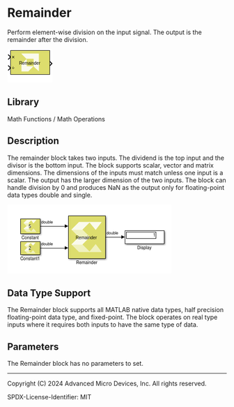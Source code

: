 # Remainder

Perform element-wise division on the input signal. The output is the
remainder after the division.

![](./Images/block.png)

## Library

Math Functions / Math Operations


## Description

The remainder block takes two inputs. The dividend is the top input and
the divisor is the bottom input. The block supports scalar, vector and
matrix dimensions. The dimensions of the inputs must match unless one
input is a scalar. The output has the larger dimension of the two
inputs. The block can handle division by 0 and produces NaN as the
output only for floating-point data types double and single.

![](./Images/agk1532106555826.png)

## Data Type Support

The Remainder block supports all MATLAB native data types, half
precision floating-point data type, and fixed-point. The block operates
on real type inputs where it requires both inputs to have the same type
of data.

## Parameters

The Remainder block has no parameters to set.

--------------
Copyright (C) 2024 Advanced Micro Devices, Inc.
All rights reserved.

SPDX-License-Identifier: MIT
